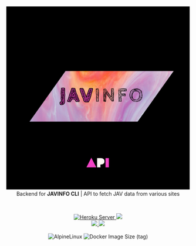 <p align="center">
    <div align="center">
        <img src="api/html/images/logo.png" alt="logo">
    </div>
    <div align="center">Backend for <b>JAVINFO CLI</b> | API to fetch JAV data from various sites
    </div>
</p>

<br>

<p align="center">
    <div align="center">
        <a href="https://javinfo-api.herokuapp.com">
            <img src="https://img.shields.io/website?url=https%3A%2F%2Fjavinfo-api-dev.herokuapp.com%2Fcheck&up_color=c47fd5&up_message=Online&down_color=e57474&down_message=Offline&style=for-the-badge&logo=heroku&label=JAVINFO%20API&labelColor=232a2d" alt="Heroku Server">
        </a>
        <a href="https://javinfo-api.up.railway.app">
            <img src="https://img.shields.io/website?url=http%3A%2F%2Fjavinfo-api.up.railway.app%2Fcheck&up_color=c47fd5&up_message=Online&down_color=e57474&down_message=Offline&style=for-the-badge&logo=railway&label=JAVINFO%20API&labelColor=232a2d">
        </a>
    </div>
    <div align="center">
        <a href="https://app.codacy.com/gh/iamrony777/JavInfo-api">
            <img src="https://img.shields.io/codacy/grade/5f4cc6df4a8d4034b19abe5d6c747009?style=for-the-badge&logo=codacy">
        </a>
        <img src="https://img.shields.io/github/license/iamrony777/javinfo-api?style=for-the-badge">
    <div>
    <br>
    <img alt="AlpineLinux" src="https://img.shields.io/badge/Built%20on-Alpine%20Linux-lightblue?style=for-the-badge&logo=AlpineLinux">
    <img alt="Docker Image Size (tag)" src="https://img.shields.io/docker/image-size/iamrony777/javinfo-api/railway-latest?logo=Docker&style=for-the-badge">
    <br>
</p>
